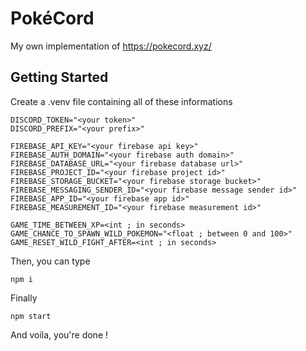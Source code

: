 # PokéCord

My own implementation of https://pokecord.xyz/

## Getting Started

Create a .venv file containing all of these informations

```
DISCORD_TOKEN="<your token>"
DISCORD_PREFIX="<your prefix>"

FIREBASE_API_KEY="<your firebase api key>"
FIREBASE_AUTH_DOMAIN="<your firebase auth domain>"
FIREBASE_DATABASE_URL="<your firebase database url>"
FIREBASE_PROJECT_ID="<your firebase project id>"
FIREBASE_STORAGE_BUCKET="<your firebase storage bucket>"
FIREBASE_MESSAGING_SENDER_ID="<your firebase message sender id>"
FIREBASE_APP_ID="<your firebase app id>"
FIREBASE_MEASUREMENT_ID="<your firebase measurement id>"

GAME_TIME_BETWEEN_XP=<int ; in seconds>
GAME_CHANCE_TO_SPAWN_WILD_POKEMON="<float ; between 0 and 100>"
GAME_RESET_WILD_FIGHT_AFTER=<int ; in seconds>
```

Then, you can type
```shell
npm i
```

Finally
```shell
npm start
```

And voila, you're done !
